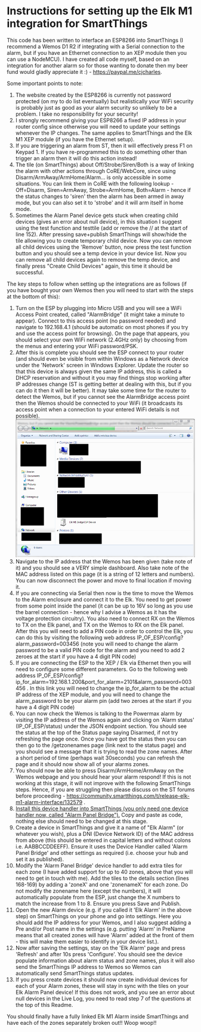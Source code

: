 # Instructions for setting up the Elk M1 integration for SmartThings

This code has been written to interface an ESP8266 into SmartThings (I recommend a Wemos D1 R2 if integrating with a Serial connection to the alarm, but if you have an Ethernet connection to an XEP module then you can use a NodeMCU). I have created all code myself, based on an integration for another alarm so for those wanting to donate then my beer fund would gladly appreciate it :) - https://paypal.me/cjcharles.

Some important points to note:
1) The website created by the ESP8266 is currently not password protected (on my to do list eventually) but realistically your WiFi security is probably just as good as your alarm security so unlikely to be a problem. I take no responsibility for your security!
2) I strongly recommend giving your ESP8266 a fixed IP address in your router config since otherwise you will need to update your settings whenever the IP changes. The same applies to SmartThings and the Elk M1 XEP module (if you have the Ethernet setup).
3) If you are triggering an alarm from ST, then it will effectively press F1 on Keypad 1. If you have re-programmed this to do something other than trigger an alarm then it will do this action instead!
4) The tile (on SmartThings) about Off/Strobe/Siren/Both is a way of linking the alarm with other actions through CoRE/WebCore, since using Disarm/ArmAway/ArmHome/Alarm... is only accessible in some situations. You can link them in CoRE with the following lookup - Off=Disarm, Siren=ArmAway, Strobe=ArmHome, Both=Alarm - hence if the status changes to 'siren' then the alarm has been armed in away mode, but you can also set it to 'strobe' and it will arm itself in home mode.
5) Sometimes the Alarm Panel device gets stuck when creating child devices (gives an error about null device), in this situation I suggest using the test function and testtile (add or remove the // at the start of line 152). After pressing save+publish SmartThings will show/hide the tile allowing you to create temporary child device. Now you can remove all child devices using the 'Remove' button, now press the test function button and you should see a temp device in your device list. Now you can remove all child devices again to remove the temp device, and finally press "Create Child Devices" again, this time it should be successful.

The key steps to follow when setting up the integrations are as follows (if you have bought your own Wemos then you will need to start with the steps at the bottom of this):

1) Turn on the ESP by plugging into Micro USB and you will see a WiFi Access Point created, called "AlarmBridge" (it might take a minute to appear). Connect to this access point (no password needed) and navigate to 192.168.4.1 (should be automatic on most phones if you try and use the access point for browsing). On the page that appears, you should select your own WiFi network (2.4GHz only) by choosing from the menus and entering your WiFi password/PSK.
2) After this is complete you should see the ESP connect to your router (and should even be visible from within Windows as a Network device under the 'Network' screen in Windows Explorer. Update the router so that this device is always given the same IP address, this is called a DHCP reservation and without it you may find things stop working after IP addresses change (ST is getting better at dealing with this, but if you can do it then it will be better). It may take some time for the router to detect the Wemos, but if you cannot see the AlarmBridge access point then the Wemos should be connected to your WiFi (it broadcasts its access point when a connection to your entered WiFi details is not possible).
![Network Devices](NetworkDevices.png)
3) Navigate to the IP address that the Wemos has been given (take note of it) and you should see a VERY simple dashboard. Also take note of the MAC address listed on this page (it is a string of 12 letters and numbers). You can now disconnect the power and move to final location if moving it.
4) If you are connecting via Serial then now is the time to move the Wemos to the Alarm enclosure and connect it to the Elk. You need to get power from some point inside the panel (it can be up to 16V so long as you use the barrel connection - hence why I advise a Wemos as it has the voltage protection circuitry). You also need to connect RX on the Wemos to TX on the Elk panel, and TX on the Wemos to RX on the Elk panel. After this you will need to add a PIN code in order to control the Elk, you can do this by visiting the following web address IP_OF_ESP/config?alarm_password=003456 (note you will need to change the alarm password to be a valid PIN code for the alarm and you need to add 2 zeroes at the start if you have a 4 digit PIN code)
5) If you are connecting the ESP to the XEP / Elk via Ethernet then you will need to configure some different parameters. Go to the following web address IP_OF_ESP/config?ip_for_alarm=192.168.1.200&port_for_alarm=2101&alarm_password=003456 . In this link you will need to change the ip_for_alarm to be the actual IP address of the XEP module, and you will need to change the alarm_password to be your alarm pin (add two zeroes at the start if you have a 4 digit PIN code)
5) You can now check the Wemos is talking to the Powermax alarm by visiting the IP address of the Wemos again and clicking on 'Alarm status' (IP_OF_ESP/status) under the JSON endpoint section. You should see the status at the top of the Status page saying Disarmed, if not try refreshing the page once. Once you have got the status then you can then go to the /getzonenames page (link next to the status page) and you should see a message that it is trying to read the zone names. After a short period of time (perhaps wait 30seconds) you can refresh the page and it should now show all of your alarms zones.
6) You should now be able to press Disarm/ArmHome/ArmAway on the Wemos webpage and you should hear your alarm respond! If this is not working at this stage, it will not improve with the following SmartThings steps. Hence, if you are struggling then please discuss on the ST forums before proceeding - https://community.smartthings.com/t/release-elk-m1-alarm-interface/132579 .
7) [Install this device handler into SmartThings (you only need one device handler now, called "Alarm Panel Bridge").](https://github.com/cjcharles0/SmartThings/blob/master/VisonicAlarm/Device-AlarmPanelBridge) Copy and paste as code, nothing else should need to be changed at this stage.
8) Create a device in SmartThings and give it a name of "Elk Alarm" (or whatever you wish), plus a DNI (Device Network ID) of the MAC address from above (this should be entered in capital letters and without colons i.e. AABBCCDDEEFF). Ensure it uses the Device Handler called 'Alarm Panel Bridge' and other settings as required (i.e. choose your hub and set it as published).
9) Modify the 'Alarm Panel Bridge' device handler to add extra tiles for each zone (I have added support for up to 40 zones, above that you will need to get in touch with me). Add the tiles to the details section (lines 168-169) by adding a 'zoneX' and one 'zonenameX' for each zone. Do not modify the zonename here (except the numbers), it will automatically populate from the ESP, just change the X numbers to match the increase from 1 to 8. Ensure you press Save and Publish.
10) Open the new Alarm device (e.g. if you called it 'Elk Alarm' in the above step) on SmartThings on your phone and go into settings. Here you should add the IP address for your Wemos, and I also suggest adding a Pre and/or Post name in the settings (e.g. putting 'Alarm' in PreName means that all created zones will have 'Alarm' added at the front of them - this will make them easier to identify in your device list.).
11) Now after saving the settings, stay on the 'Elk Alarm' page and press 'Refresh' and after 10s press 'Configure'. You should see the device populate information about alarm status and zone names, plus it will also send the SmartThings IP address to Wemos so Wemos can automatically send SmartThings status updates.
12) If you press create devices it should now create individual devices for each of your Alarm zones, these will stay in sync with the tiles on your Elk Alarm Panel device! If this does not work, and you see an error about null devices in the Live Log, you need to read step 7 of the questions at the top of this Readme.

You should finally have a fully linked Elk M1 Alarm inside SmartThings and have each of the zones separately broken out!! Woop woop!!
